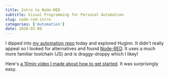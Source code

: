```yaml
---
title: Intro to Node-RED
subtitle: Visual Programming for Personal Automation
slug: node-red-intro
categories: ['Automation']
date: 2020-02-08
---
```


I dipped into [my automation repo](https://github.com/sw-yx/automation/blob/master/README.md) today and explored Huginn. It didn't really appeal so I looked for alternatives and found [Node-RED](https://nodered.org/). It uses a much more familiar toolchain (JS) and is draggy-droppy which I likey!

Here's [a 10min video I made about how to get started](https://youtu.be/5CDNto1TvF0). It was surprisingly easy.